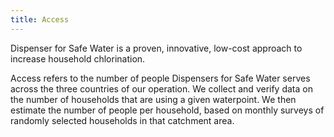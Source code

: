 ```yaml
---
title: Access
---
```


Dispenser for Safe Water is a proven, innovative, low-cost approach to increase household chlorination.   

Access refers to the number of people Dispensers for Safe Water serves across the three countries of our operation. We collect and verify data on the number of households that are using a given waterpoint. We then estimate the number of people per household, based on monthly surveys of randomly selected households in that catchment area. 
